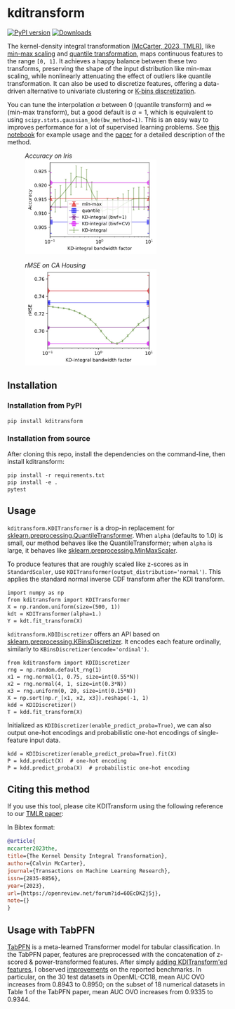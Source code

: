 # kditransform

[![PyPI version](https://badge.fury.io/py/kditransform.svg)](https://badge.fury.io/py/kditransform)
[![Downloads](https://pepy.tech/badge/kditransform)](https://pepy.tech/project/kditransform)

The kernel-density integral transformation [(McCarter, 2023, TMLR)](https://openreview.net/pdf?id=6OEcDKZj5j), like [min-max scaling](https://scikit-learn.org/stable/modules/generated/sklearn.preprocessing.MinMaxScaler.html) and [quantile transformation](https://scikit-learn.org/stable/modules/generated/sklearn.preprocessing.QuantileTransformer.html), maps continuous features to the range `[0, 1]`.
It achieves a happy balance between these two transforms, preserving the shape of the input distribution like min-max scaling, while nonlinearly attenuating the effect of outliers like quantile transformation.
It can also be used to discretize features, offering a data-driven alternative to univariate clustering or [K-bins discretization](https://scikit-learn.org/stable/modules/preprocessing.html#preprocessing-discretization).

You can tune the interpolation $\alpha$ between 0 (quantile transform) and $\infty$ (min-max transform), but a good default is $\alpha=1$, which is equivalent to using `scipy.stats.gaussian_kde(bw_method=1)`. This is an easy way to improves performance for a lot of supervised learning problems. See [this notebook](https://github.com/calvinmccarter/kditransform/blob/master/examples/regression-plots.ipynb) for example usage and the [paper](https://openreview.net/pdf?id=6OEcDKZj5j) for a detailed description of the method.

<figure>
  <figcaption><i>Accuracy on Iris</i></figcaption>
  <img src="examples/Accuracy-vs-bwf-iris-pca.jpg" alt="drawing" width="300"/>
</figure>
<figure>
  <figcaption><i>rMSE on CA Housing</i></figcaption>
  <img src="examples/MSE-vs-bwf-cahousing-linr-nolegend.jpg" alt="drawing" width="300"/>
</figure>
    

## Installation 

### Installation from PyPI
```
pip install kditransform
```

### Installation from source
After cloning this repo, install the dependencies on the command-line, then install kditransform:
```
pip install -r requirements.txt
pip install -e .
pytest
```

## Usage

`kditransform.KDITransformer` is a drop-in replacement for [sklearn.preprocessing.QuantileTransformer](https://scikit-learn.org/stable/modules/generated/sklearn.preprocessing.QuantileTransformer.html). When `alpha` (defaults to 1.0) is small, our method behaves like the QuantileTransformer; when `alpha` is large, it behaves like [sklearn.preprocessing.MinMaxScaler](https://scikit-learn.org/stable/modules/generated/sklearn.preprocessing.MinMaxScaler.html).

To produce features that are roughly scaled like z-scores as in `StandardScaler`, use `KDITransformer(output_distribution='normal')`. This applies the standard normal inverse CDF transform after the KDI transform.

```
import numpy as np
from kditransform import KDITransformer
X = np.random.uniform(size=(500, 1))
kdt = KDITransformer(alpha=1.)
Y = kdt.fit_transform(X)
```

`kditransform.KDIDiscretizer` offers an API based on [sklearn.preprocessing.KBinsDiscretizer](https://scikit-learn.org/stable/modules/generated/sklearn.preprocessing.KBinsDiscretizer.html). It encodes each feature ordinally, similarly to `KBinsDiscretizer(encode='ordinal')`.

```
from kditransform import KDIDiscretizer
rng = np.random.default_rng(1)
x1 = rng.normal(1, 0.75, size=int(0.55*N))
x2 = rng.normal(4, 1, size=int(0.3*N))
x3 = rng.uniform(0, 20, size=int(0.15*N))
X = np.sort(np.r_[x1, x2, x3]).reshape(-1, 1)
kdd = KDIDiscretizer()
T = kdd.fit_transform(X)
```

Initialized as `KDIDiscretizer(enable_predict_proba=True)`, we can also output one-hot encodings and probabilistic one-hot encodings of single-feature input data.

```
kdd = KDIDiscretizer(enable_predict_proba=True).fit(X)
P = kdd.predict(X)  # one-hot encoding
P = kdd.predict_proba(X)  # probabilistic one-hot encoding
```

## Citing this method

If you use this tool, please cite KDITransform
using the following reference to our [TMLR paper](https://openreview.net/pdf?id=6OEcDKZj5j):

In Bibtex format:

```bibtex
@article{
mccarter2023the,
title={The Kernel Density Integral Transformation},
author={Calvin McCarter},
journal={Transactions on Machine Learning Research},
issn={2835-8856},
year={2023},
url={https://openreview.net/forum?id=6OEcDKZj5j},
note={}
}
```

## Usage with TabPFN

[TabPFN](https://arxiv.org/abs/2207.01848) is a meta-learned Transformer model for tabular classification. In the TabPFN paper, features are preprocessed with the concatenation of z-scored & power-transformed features. After simply [adding KDITransform'ed features](https://github.com/calvinmccarter/TabPFN/commit/e51e6621e2f1820d5646b14640fcfb9ef13f3c2d#diff-6e18bf62a38856a86e8846cefd2d9fd323dc178c161d4e63d23bf613dc6de654), I observed [improvements](https://github.com/calvinmccarter/TabPFN/blob/e51e6621e2f1820d5646b14640fcfb9ef13f3c2d/replicate-kditransform.ipynb) on the reported benchmarks. In particular, on the 30 test datasets in OpenML-CC18, mean AUC OVO increases from 0.8943 to 0.8950; on the subset of 18 numerical datasets in Table 1 of the TabPFN paper, mean AUC OVO increases from 0.9335 to 0.9344.

